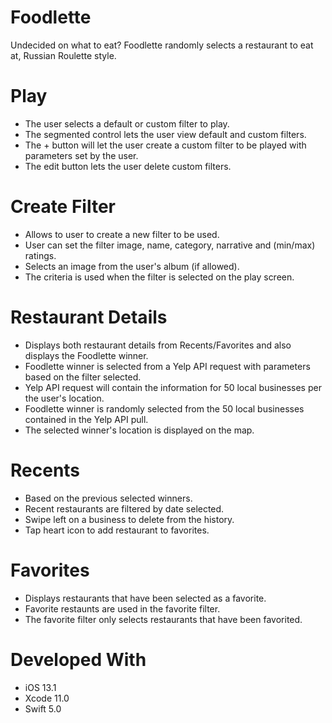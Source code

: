 # Foodlette
Undecided on what to eat?
Foodlette randomly selects a restaurant to eat at, Russian Roulette style.

# Play
- The user selects a default or custom filter to play.
- The segmented control lets the user view default and custom filters.
- The + button will let the user create a custom filter to be played with parameters set by the user.
- The edit button lets the user delete custom filters.

# Create Filter
- Allows to user to create a new filter to be used.
- User can set the filter image, name, category, narrative and (min/max) ratings.
- Selects an image from the user's album (if allowed).
- The criteria is used when the filter is selected on the play screen.

# Restaurant Details
- Displays both restaurant details from Recents/Favorites and also displays the Foodlette winner.
- Foodlette winner is selected from a Yelp API request with parameters based on the filter selected. 
- Yelp API request will contain the information for 50 local businesses per the user's location.
- Foodlette winner is randomly selected from the 50 local businesses contained in the Yelp API pull.
- The selected winner's location is displayed on the map.

# Recents
- Based on the previous selected winners.
- Recent restaurants are filtered by date selected.
- Swipe left on a business to delete from the history.
- Tap heart icon to add restaurant to favorites.

# Favorites
- Displays restaurants that have been selected as a favorite.
- Favorite restaunts are used in the favorite filter.
- The favorite filter only selects restaurants that have been favorited.

# Developed With
- iOS 13.1
- Xcode 11.0
- Swift 5.0
